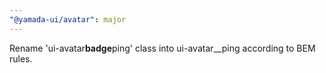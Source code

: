 ```yaml
---
"@yamada-ui/avatar": major
---
```


Rename 'ui-avatar**badge**ping' class into ui-avatar\_\_ping according to BEM rules.
